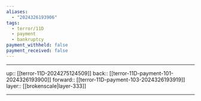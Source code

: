 ```yaml
---
aliases:
  - "2024326193906"
tags:
  - terror/11D
  - payment
  - bankruptcy
payment_withheld: false
payment_received: false
---
```




***

up:: [[terror-11D-2024275124509]]
back:: [[terror-11D-payment-101-2024326193900]]
forward:: [[terror-11D-payment-103-2024326193919]]
layer:: [[brokenscale|layer-333]]

***
